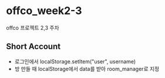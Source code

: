 # offco_week2-3
offco 프로젝트 2,3 주차

## Short Account
+ 로그인에서 localStorage.setItem("user", username)
+ 방 만들 때 localStorage에서 data를 받아 room_manager로 지정
